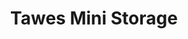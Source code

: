 ---
title: "Tawes Mini Storage"
url: /crisfield/tawes-mini-storage-north-7th-street/
shop: storage rental
---